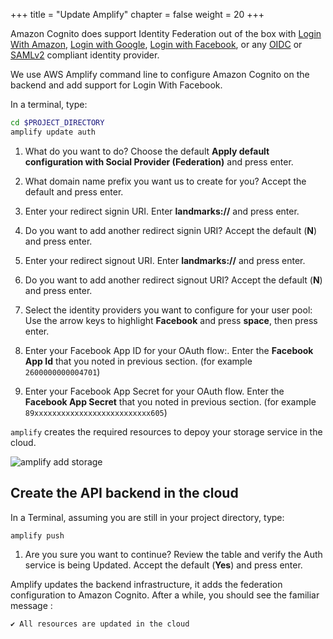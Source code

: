 +++
title = "Update Amplify"
chapter = false
weight = 20
+++

Amazon Cognito does support Identity Federation out of the box with [Login With Amazon](https://login.amazon.com/), [Login with Google](https://developers.google.com/identity/sign-in/web/sign-in), [Login with Facebook](https://developers.facebook.com/docs/facebook-login/), or any [OIDC](https://openid.net/connect/) or [SAMLv2](https://en.wikipedia.org/wiki/SAML_2.0) compliant identity provider.  

We use AWS Amplify command line to configure Amazon Cognito on the backend and add support for Login With Facebook.

In a terminal, type:

```bash
cd $PROJECT_DIRECTORY
amplify update auth
```

1. What do you want to do? Choose the default **Apply default configuration with Social Provider (Federation)** and press enter.

1. What domain name prefix you want us to create for you?  Accept the default and press enter.

1. Enter your redirect signin URI.  Enter **landmarks://** and press enter.

1. Do you want to add another redirect signin URI?  Accept the default (**N**) and press enter.

1. Enter your redirect signout URI.  Enter **landmarks://** and press enter.

1. Do you want to add another redirect signout URI? Accept the default (**N**) and press enter.

1. Select the identity providers you want to configure for your user pool:  Use the arrow keys to highlight **Facebook** and press **space**, then press enter.

1. Enter your Facebook App ID for your OAuth flow:.  Enter the **Facebook App Id** that you noted in previous section. (for example `2600000000004701`)

1. Enter your Facebook App Secret for your OAuth flow. Enter the **Facebook App Secret** that you noted in previous section. (for example `89xxxxxxxxxxxxxxxxxxxxxxxxxx605`)

`amplify` creates the required resources to depoy your storage service in the cloud.

![amplify add storage](/images/70-20-amplify-1.png)

## Create the API backend in the cloud

In a Terminal, assuming you are still in your project directory, type:

```bash
amplify push
```

1. Are you sure you want to continue? Review the table and verify the Auth service is being Updated.  Accept the default (**Yes**) and press enter.

Amplify updates the backend infrastructure, it adds the federation configuration to Amazon Cognito.  After a while, you should see the familiar message :

```text
✔ All resources are updated in the cloud
```

